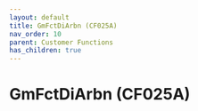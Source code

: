 ```yaml
---
layout: default
title: GmFctDiArbn (CF025A)
nav_order: 10
parent: Customer Functions
has_children: true
---
```

# GmFctDiArbn (CF025A)
